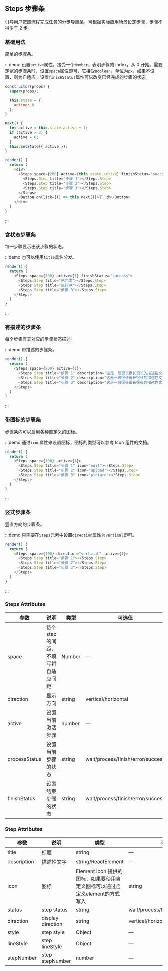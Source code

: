 ## Steps 步骤条
引导用户按照流程完成任务的分步导航条，可根据实际应用场景设定步骤，步骤不得少于 2 步。

### 基础用法

简单的步骤条。

:::demo 设置`active`属性，接受一个`Number`，表明步骤的 index，从 0 开始。需要定宽的步骤条时，设置`space`属性即可，它接受`Boolean`，单位为`px`，如果不设置，则为自适应。设置`finishStatus`属性可以改变已经完成的步骤的状态。
```js
constructor(props) {
  super(props);

  this.state = {
    active: 0
  };
}

next() {
  let active = this.state.active + 1;
  if (active > 3) {
    active = 0;
  }
  this.setState({ active });
}

render() {
  return (
    <div>
      <Steps space={200} active={this.state.active} finishStatus="success">
        <Steps.Step title="步骤 1"></Steps.Step>
        <Steps.Step title="步骤 2"></Steps.Step>
        <Steps.Step title="步骤 3"></Steps.Step>
      </Steps>
      <Button onClick={() => this.next()}>下一步</Button>
    </div>
  )
}
```

:::

### 含状态步骤条

每一步骤显示出该步骤的状态。

:::demo 也可以使用`title`具名分发。
```js
render() {
  return (
    <Steps space={100} active={1} finishStatus="success">
      <Steps.Step title="已完成"></Steps.Step>
      <Steps.Step title="进行中"></Steps.Step>
      <Steps.Step title="步骤 3"></Steps.Step>
    </Steps>
  )
}
```
:::

### 有描述的步骤条

每个步骤有其对应的步骤状态描述。

:::demo 带描述的步骤条。
```js
render() {
  return (
    <Steps space={200} active={1}>
      <Steps.Step title="步骤 1" description="这是一段很长很长很长的描述性文字"></Steps.Step>
      <Steps.Step title="步骤 2" description="这是一段很长很长很长的描述性文字"></Steps.Step>
      <Steps.Step title="步骤 3" description="这是一段很长很长很长的描述性文字"></Steps.Step>
    </Steps>
  )
}
```
:::

### 带图标的步骤条
步骤条内可以启用各种自定义的图标。

:::demo 通过`icon`属性来设置图标，图标的类型可以参考 Icon 组件的文档。
```js
render() {
  return (
    <Steps space={100} active={1}>
      <Steps.Step title="步骤 1" icon="edit"></Steps.Step>
      <Steps.Step title="步骤 2" icon="upload"></Steps.Step>
      <Steps.Step title="步骤 3" icon="picture"></Steps.Step>
    </Steps>
  )
}
```
:::

### 竖式步骤条

竖直方向的步骤条。

:::demo 只需要在`Steps`元素中设置`direction`属性为`vertical`即可。
```js
render() {
  return (
    <Steps space={100} direction="vertical" active={1}>
      <Steps.Step title="步骤 1"></Steps.Step>
      <Steps.Step title="步骤 2"></Steps.Step>
      <Steps.Step title="步骤 3"></Steps.Step>
    </Steps>
  )
}
```
:::

### Steps Attributes

| 参数      | 说明    | 类型      | 可选值       | 默认值   |
|---------- |-------- |---------- |-------------  |-------- |
| space | 每个 step 的间距，不填写将自适应间距 | Number | — | — |
| direction | 显示方向 | string | vertical/horizontal | horizontal |
| active | 设置当前激活步骤  | number | — | 0 |
| processStatus | 设置当前步骤的状态 | string | wait/process/finish/error/success | process |
| finishStatus | 设置结束步骤的状态 | string | wait/process/finish/error/success | finish |

### Step Attributes
| 参数      | 说明    | 类型      | 可选值       | 默认值   |
|---------- |-------- |---------- |-------------  |-------- |
| title | 标题 | string | — | — |
| description | 描述性文字 | string/ReactElement | — | — |
| icon | 图标 | Element Icon 提供的图标，如果要使用自定义图标可以通过自定义element的方式写入 | string | — |
| status | step status | string | wait/process/finish/error/success | wait |
| direction | display direction | string | vertical/horizontal | horizontal |
| style | step style | Object | — | — |
| lineStyle | step lineStyle | Object | — | — |
| stepNumber | step stepNumber | number | — | — |
